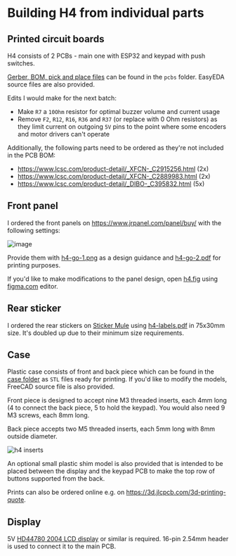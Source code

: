 # Building H4 from individual parts

## Printed circuit boards

H4 consists of 2 PCBs - main one with ESP32 and keypad with push switches.

[Gerber, BOM, pick and place files](https://github.com/kachurovskiy/nanoels/tree/main/h4/pcbs) can be found in the `pcbs` folder. EasyEDA source files are also provided.

Edits I would make for the next batch:

- Make `R7` a `10Ohm` resistor for optimal buzzer volume and current usage
- Remove `F2`, `R12`, `R16`, `R36` and `R37` (or replace with 0 Ohm resistors) as they limit current on outgoing `5V` pins to the point where some encoders and motor drivers can't operate

Additionally, the following parts need to be ordered as they're not included in the PCB BOM:

- https://www.lcsc.com/product-detail/_XFCN-_C2915256.html (2x)
- https://www.lcsc.com/product-detail/_XFCN-_C2889983.html (2x)
- https://www.lcsc.com/product-detail/_DIBO-_C395832.html (5x)

## Front panel

I ordered the front panels on https://www.jrpanel.com/panel/buy/ with the following settings:

![image](https://github.com/kachurovskiy/nanoels/assets/517919/b5996640-de97-49c5-95d1-c8edcc0a8471)

Provide them with [h4-go-1.png](https://github.com/kachurovskiy/nanoels/blob/main/h4/graphics/h4-go-1.png) as a design guidance and [h4-go-2.pdf](https://github.com/kachurovskiy/nanoels/blob/main/h4/graphics/h4-go-2.pdf) for printing purposes.

If you'd like to make modifications to the panel design, open [h4.fig](https://github.com/kachurovskiy/nanoels/blob/main/h4/graphics/h4.fig) using [figma.com](https://www.figma.com) editor.

## Rear sticker

I ordered the rear stickers on [Sticker Mule](https://www.stickermule.com/de/products/rechteck-sticker) using [h4-labels.pdf](https://github.com/kachurovskiy/nanoels/blob/main/h4/graphics/h4-labels.pdf) in 75x30mm size. It's doubled up due to their minimum size requirements. 

## Case

Plastic case consists of front and back piece which can be found in the [case folder](https://github.com/kachurovskiy/nanoels/tree/main/h4/case) as `STL` files ready for printing. If you'd like to modify the models, FreeCAD source file is also provided.

Front piece is designed to accept nine M3 threaded inserts, each 4mm long (4 to connect the back piece, 5 to hold the keypad). You would also need 9 M3 screws, each 8mm long.

Back piece accepts two M5 threaded inserts, each 5mm long with 8mm outside diameter.

![h4 inserts](https://github.com/kachurovskiy/nanoels/assets/517919/cbd8e03d-1b62-4468-b9c5-03e033c54698)

An optional small plastic shim model is also provided that is intended to be placed between the display and the keypad PCB to make the top row of buttons supported from the back.

Prints can also be ordered online e.g. on https://3d.jlcpcb.com/3d-printing-quote.

## Display

5V [HD44780 2004 LCD display](https://www.azdelivery.de/en/products/copy-of-hd44780-2004-lcd-display-bundle-4x20-zeichen) or similar is required. 16-pin 2.54mm header is used to connect it to the main PCB.

